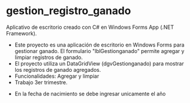 # gestion_registro_ganado
Aplicativo de escritorio creado con C# en Windows Forms App (.NET Framework).
- Este proyecto es una aplicación de escritorio en Windows Forms para gestionar ganado. El formulario "lblGestionganado" permite agregar y limpiar registros de ganado.
- El proyecto utiliza un DataGridView (dgvGestionganado) para mostrar los registros de ganado agregados.
- Funcionalidades: Agregar y limpiar
- Trabajo 3er trimestre.
* En la fecha de nacimiento se debe ingresar unicamente el año

